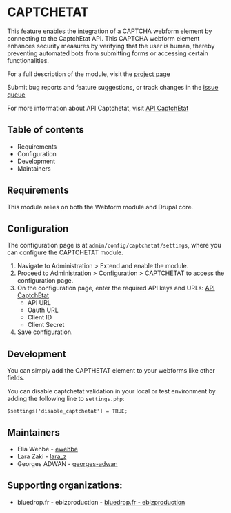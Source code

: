 # CAPTCHETAT

This feature enables the integration of a CAPTCHA webform element
by connecting to the CaptchEtat API. This CAPTCHA webform element
enhances security measures by verifying that the user is human,
thereby preventing automated bots from submitting forms or
accessing certain functionalities.

For a full description of the module, visit the
[project page](https://www.drupal.org/project/captchetat)

Submit bug reports and feature suggestions, or track changes in the
[issue queue](https://www.drupal.org/project/issues/captchetat)

For more information about API Captchetat, visit 
[API CaptchEtat](https://api.gouv.fr/les-api/api-captchetat) 


## Table of contents

- Requirements
- Configuration
- Development
- Maintainers


## Requirements

This module relies on both the Webform module and Drupal core.


## Configuration

The configuration page is at `admin/config/captchetat/settings`,
where you can configure the CAPTCHETAT module.

1. Navigate to Administration > Extend and enable the module.
2. Proceed to Administration > Configuration > CAPTCHETAT
   to access the configuration page.
3. On the configuration page, enter the required API keys and URLs: [API CaptchEtat](https://api.gouv.fr/les-api/api-captchetat)
    - API URL
    - Oauth URL
    - Client ID
    - Client Secret 
4. Save configuration.


## Development

You can simply add the CAPTHETAT element to your webforms like other fields.

You can disable captchetat validation in your local or test environment by adding the
following line to `settings.php`:
```
$settings['disable_captchetat'] = TRUE;
```


## Maintainers

- Elia Wehbe - [ewehbe](https://www.drupal.org/u/ewehbe)
- Lara Zaki - [lara_z](https://www.drupal.org/u/lara_z)
- Georges ADWAN - [georges-adwan](https://www.drupal.org/u/georges-adwan)

## Supporting organizations:

- bluedrop.fr - ebizproduction - [bluedrop.fr - ebizproduction](https://www.drupal.org/bluedropfr-ebizproduction)
